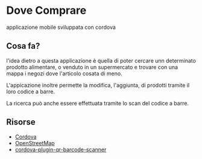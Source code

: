 # Dove Comprare

applicazione mobile sviluppata con cordova

## Cosa fa?

l'idea dietro a questa applicazione è quella di poter cercare unn determinato prodotto alimentare, o venduto in un supermercato e trovare con una mappa i negozi dove l'articolo cosata di meno.

L'appicazione inoltre permette la modifica, l'aggiunta, di prodotti tramite il loro codice a barre.

La ricerca può anche essere effettuata tramite lo scan del codice a barre.

## Risorse
- [Cordova](https://cordova.apache.org/)
- [OpenStreetMap](https://www.openstreetmap.org/)
- [cordova-plugin-qr-barcode-scanner](https://www.npmjs.com/package/cordova-plugin-qr-barcode-scanner)
